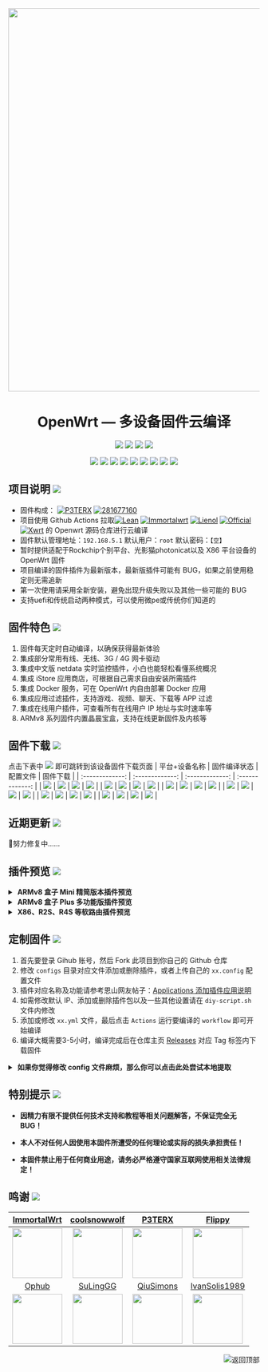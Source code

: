 <div align="center">
<img width="768" src="https://cdn.jsdelivr.net/gh/haiibo/OpenWrt/images/openwrt.png"/>
<h1>OpenWrt — 多设备固件云编译</h1>

<img src="https://img.shields.io/github/downloads/haiibo/OpenWrt/total.svg?style=for-the-badge&color=32C955"/>
<img src="https://img.shields.io/github/stars/haiibo/OpenWrt.svg?style=for-the-badge&color=orange"/>
<img src="https://img.shields.io/github/forks/haiibo/OpenWrt.svg?style=for-the-badge&color=ff69b4"/>
<img src="https://img.shields.io/github/license/haiibo/OpenWrt.svg?style=for-the-badge&color=blueviolet"/>

[![](https://img.shields.io/badge/-目录:-696969.svg)](#readme) [![](https://img.shields.io/badge/-项目说明-FFFFFF.svg)](#项目说明-) [![](https://img.shields.io/badge/-固件特色-FFFFFF.svg)](#固件特色-) [![](https://img.shields.io/badge/-固件下载-FFFFFF.svg)](#固件下载-) [![](https://img.shields.io/badge/-近期更新-FFFFFF.svg)](#近期更新-) [![](https://img.shields.io/badge/-插件预览-FFFFFF.svg)](#插件预览-) [![](https://img.shields.io/badge/-定制固件-FFFFFF.svg)](#定制固件-) [![](https://img.shields.io/badge/-特别提示-FFFFFF.svg)](#特别提示-) [![](https://img.shields.io/badge/-鸣谢-FFFFFF.svg)](#鸣谢-)
</div>


## 项目说明 [![](https://img.shields.io/badge/-项目基本介绍-FFFFFF.svg)](#项目说明-)
- 固件构成： [![P3TERX](https://img.shields.io/badge/OpenWrt-P3TERX-blueviolet.svg?style=flat&logo=appveyor)](https://github.com/P3TERX/Actions-OpenWrt) [![281677160](https://img.shields.io/281677160/common-Flippy-orange.svg?style=flat&logo=appveyor)](https://github.com/281677160/common) 
- 项目使用 Github Actions 拉取[![Lean](https://img.shields.io/badge/Lede-OpenWrt-ff69b4.svg?style=flat&logo=appveyor)](https://github.com/coolsnowwolf/lede) [![Immortalwrt](https://img.shields.io/badge/immortalwrt-OpenWrt-blueviolet.svg?style=flat&logo=appveyor)](https://github.com/immortalwrt/immortalwrt) [![Lienol](https://img.shields.io/badge/Lienol-OpenWrt-orange.svg?style=flat&logo=appveyor)](https://github.com/Lienol/openwrt) [![Official](https://img.shields.io/badge/Official-OpenWrt-32C955.svg?style=flat&logo=appveyor)](https://github.com/openwrt/openwrt) [![Xwrt](https://img.shields.io/badge/Xwrt-OpenWrt-32C955.svg?style=flat&logo=appveyor)](https://github.com/x-wrt/x-wrt)  的 Openwrt 源码仓库进行云编译
- 固件默认管理地址：`192.168.5.1` 默认用户：`root` 默认密码：`【空】`
- 暂时提供适配于Rockchip个别平台、光影猫photonicat以及 X86 平台设备的 OpenWrt 固件
- 项目编译的固件插件为最新版本，最新版插件可能有 BUG，如果之前使用稳定则无需追新
- 第一次使用请采用全新安装，避免出现升级失败以及其他一些可能的 BUG
- 支持uefi和传统启动两种模式，可以使用微pe或传统你们知道的


## 固件特色 [![](https://img.shields.io/badge/-本项目固件特色-FFFFFF.svg)](#固件特色-)
1. 固件每天定时自动编译，以确保获得最新体验
2. 集成部分常用有线、无线、3G / 4G 网卡驱动
3. 集成中文版 netdata 实时监控插件，小白也能轻松看懂系统概况
4. 集成 iStore 应用商店，可根据自己需求自由安装所需插件
5. 集成 Docker 服务，可在 OpenWrt 内自由部署 Docker 应用
6. 集成应用过滤插件，支持游戏、视频、聊天、下载等 APP 过滤
7. 集成在线用户插件，可查看所有在线用户 IP 地址与实时速率等
8. ARMv8 系列固件内置晶晨宝盒，支持在线更新固件及内核等


## 固件下载 [![](https://img.shields.io/badge/-编译状态及下载链接-FFFFFF.svg)](#固件下载-)
点击下表中 [![](https://img.shields.io/badge/下载-链接-blueviolet.svg?style=flat&logo=hack-the-box)](https://github.com/haiibo/OpenWrt/releases) 即可跳转到该设备固件下载页面
| 平台+设备名称 | 固件编译状态 | 配置文件 | 固件下载 |
| :-------------: | :-------------: | :-------------: | :-------------: |
| [![](https://img.shields.io/badge/OpenWrt-X86_64位-32C955.svg?logo=openwrt)](https://github.com/haiibo/OpenWrt/blob/main/.github/workflows/X86_64-OpenWrt.yml) | [![](https://github.com/haiibo/OpenWrt/actions/workflows/X86_64-OpenWrt.yml/badge.svg)](https://github.com/haiibo/OpenWrt/actions/workflows/X86_64-OpenWrt.yml) | [![](https://img.shields.io/badge/编译-配置-orange.svg?logo=apache-spark)](https://github.com/haiibo/OpenWrt/blob/main/configs/x86_64.config) | [![](https://img.shields.io/badge/下载-链接-blueviolet.svg?logo=hack-the-box)](https://github.com/haiibo/OpenWrt/releases/tag/X86_64) |
| [![](https://img.shields.io/badge/OpenWrt-ARMv8_Mini-32C955.svg?logo=openwrt)](https://github.com/haiibo/OpenWrt/blob/main/.github/workflows/ARMv8-Mini-OpenWrt.yml) | [![](https://github.com/haiibo/OpenWrt/actions/workflows/ARMv8-Mini-OpenWrt.yml/badge.svg)](https://github.com/haiibo/OpenWrt/actions/workflows/ARMv8-Mini-OpenWrt.yml) | [![](https://img.shields.io/badge/编译-配置-orange.svg?logo=apache-spark)](https://github.com/haiibo/OpenWrt/blob/main/configs/armv8-mini.config) | [![](https://img.shields.io/badge/下载-链接-blueviolet.svg?logo=hack-the-box)](https://github.com/haiibo/OpenWrt/releases/tag/ARMv8_MINI) |
| [![](https://img.shields.io/badge/OpenWrt-ARMv8_Plus-32C955.svg?logo=openwrt)](https://github.com/haiibo/OpenWrt/blob/main/.github/workflows/ARMv8-Plus-OpenWrt.yml) | [![](https://github.com/haiibo/OpenWrt/actions/workflows/ARMv8-Plus-OpenWrt.yml/badge.svg)](https://github.com/haiibo/OpenWrt/actions/workflows/ARMv8-Plus-OpenWrt.yml) | [![](https://img.shields.io/badge/编译-配置-orange.svg?logo=apache-spark)](https://github.com/haiibo/OpenWrt/blob/main/configs/armv8-plus.config) | [![](https://img.shields.io/badge/下载-链接-blueviolet.svg?logo=hack-the-box)](https://github.com/haiibo/OpenWrt/releases/tag/ARMv8_PLUS) |
| [![](https://img.shields.io/badge/OpenWrt-Rockchip_平台-32C955.svg?logo=openwrt)](https://github.com/haiibo/OpenWrt/blob/main/.github/workflows/Rockchip-OpenWrt.yml) | [![](https://github.com/haiibo/OpenWrt/actions/workflows/Rockchip-OpenWrt.yml/badge.svg)](https://github.com/haiibo/OpenWrt/actions/workflows/Rockchip-OpenWrt.yml) | [![](https://img.shields.io/badge/编译-配置-orange.svg?logo=apache-spark)](https://github.com/haiibo/OpenWrt/blob/main/configs/rockchip.config) | [![](https://img.shields.io/badge/下载-链接-blueviolet.svg?logo=hack-the-box)](https://github.com/haiibo/OpenWrt/releases/tag/Rockchip) |
| [![](https://img.shields.io/badge/OpenWrt-树莓派_4B-32C955.svg?logo=openwrt)](https://github.com/haiibo/OpenWrt/blob/main/.github/workflows/RaspberryPi4-OpenWrt.yml) | [![](https://github.com/haiibo/OpenWrt/actions/workflows/RaspberryPi4-OpenWrt.yml/badge.svg)](https://github.com/haiibo/OpenWrt/actions/workflows/RaspberryPi4-OpenWrt.yml) | [![](https://img.shields.io/badge/编译-配置-orange.svg?logo=apache-spark)](https://github.com/haiibo/OpenWrt/blob/main/configs/rpi4.config) | [![](https://img.shields.io/badge/下载-链接-blueviolet.svg?logo=hack-the-box)](https://github.com/haiibo/OpenWrt/releases/tag/RaspberryPi4) |
| [![](https://img.shields.io/badge/OpenWrt-树莓派_3B/3B+-32C955.svg?logo=openwrt)](https://github.com/haiibo/OpenWrt/blob/main/.github/workflows/RaspberryPi3-OpenWrt.yml) | [![](https://github.com/haiibo/OpenWrt/actions/workflows/RaspberryPi3-OpenWrt.yml/badge.svg)](https://github.com/haiibo/OpenWrt/actions/workflows/RaspberryPi3-OpenWrt.yml) | [![](https://img.shields.io/badge/编译-配置-orange.svg?logo=apache-spark)](https://github.com/haiibo/OpenWrt/blob/main/configs/rpi3.config) | [![](https://img.shields.io/badge/下载-链接-blueviolet.svg?logo=hack-the-box)](https://github.com/haiibo/OpenWrt/releases/tag/RaspberryPi3) |


## 近期更新 [![](https://img.shields.io/badge/-近期固件更新-FFFFFF.svg)](#近期更新-)
🤣努力修复中……


## 插件预览 [![](https://img.shields.io/badge/-固件插件及功能预览-FFFFFF.svg)](#插件预览-)
<details>
<summary><b>&nbsp;ARMv8 盒子 Mini 精简版本插件预览</b></summary>
<br/>
<img src="https://cdn.jsdelivr.net/gh/haiibo/OpenWrt/images/mini.png"/>
</details>

<details>
<summary><b>&nbsp;ARMv8 盒子 Plus 多功能版插件预览</b></summary>
<br/>
<img src="https://cdn.jsdelivr.net/gh/haiibo/OpenWrt/images/plus.png"/>
</details>

<details>
<summary><b>&nbsp;X86、R2S、R4S 等软路由插件预览</b></summary>
<br/>
<details>
<summary><b>├── 状态</b></summary>
　├── 概况<br/>
　├── 防火墙<br/>
　├── 路由表<br/>
　├── 系统日志<br/>
　├── 内核日志<br/>
　├── 系统进程<br/>
　├── 实时信息<br/>
　├── 实时监控<br/>
　├── 在线用户<br/>
　├── WireGuard 状态<br/>
　├── 负载均衡<br/>
　└── 释放内存
</details>
<details>
<summary><b>├── 系统</b></summary>
　├── 系统<br/>
　├── 管理权<br/>
　├── TTYD 终端<br/>
　├── 软件包<br/>
　├── 启动项<br/>
　├── 计划任务<br/>
　├── 挂载点<br/>
　├── 磁盘管理<br/>
　├── 备份/升级<br/>
　├── 自定义命令<br/>
　├── 定时重启<br/>
　├── 文件传输<br/>
　├── Argon 主题设置<br/>
　├── 重启<br/>
　└── 关机
</details>
<details>
<summary><b>├── 服务</b></summary>
　├── PassWall<br/>
　├── PassWall2<br/>
　├── Hello World<br/>
　├── iKoolProxy 滤广告<br/>
　├── V2ray 服务器<br/>
　├── 广告屏蔽大师 Plus+<br/>
　├── ShadowSocksR Plus+<br/>
　├── AdGuard Home<br/>
　├── 应用过滤<br/>
　├── MosDNS<br/>
　├── 全能推送<br/>
　├── 微信推送<br/>
　├── 上网时间控制<br/>
　├── 解锁网易云灰色歌曲<br/>
　├── OpenClash<br/>
　├── 动态 DNS<br/>
　├── MultiSD_Lite<br/>
　├── SmartDNS<br/>
　├── 网络唤醒<br/>
　├── 迅雷快鸟<br/>
　├── Frps<br/>
　├── UU游戏加速器<br/>
　├── UPnP<br/>
　├── KMS 服务器<br/>
　├── AirPlay 2 音频接收<br/>
　├── udpxy<br/>
　├── Nps 内网穿透<br/>
　├── uHTTPd<br/>
　├── Frp 内网穿透<br/>
　└── MWAN3 分流助手
</details>
<details>
<summary><b>├── Docker</b></summary>
　├── 概览<br/>
　├── 容器<br/>
　├── 镜像<br/>
　├── 网络<br/>
　├── 存储卷<br/>
　├── 事件<br/>
　└── 设置
</details>
<details>
<summary><b>├── 网络存储</b></summary>
　├── 文件浏览器<br/>
　├── 可道云<br/>
　├── NFS 管理<br/>
　├── 微力同步<br/>
　├── Alist 文件列表<br/>
　├── qBittorrent<br/>
　├── USB 打印服务器<br/>
　├── 硬盘休眠<br/>
　├── 挂载 SMB 网络共享<br/>
　├── 网络共享<br/>
　├── FTP 服务器<br/>
　├── Rclone<br/>
　├── Aria2 配置<br/>
　├── miniDLNA<br/>
　└── Transmission
</details>
<details>
<summary><b>├── VPN</b></summary>
　├── N2N v2 VPN<br/>
　├── SoftEther VPN 服务器<br/>
　├── OpenVPN 服务器<br/>
　├── PPTP VPN 服务器<br/>
　├── IPSec VPN 服务器<br/>
　└── ZeroTier
</details>
<details>
<summary><b>├── 网络</b></summary>
　├── 接口<br/>
　├── DHCP/DNS<br/>
　├── 主机名<br/>
　├── IP/MAC 绑定<br/>
　├── 静态路由<br/>
　├── 防火墙<br/>
　├── 诊断<br/>
　├── Socat<br/>
　├── SQM QoS<br/>
　├── 网速控制<br/>
　├── 多线多拨<br/>
　├── 负载均衡<br/>
　└── Turbo ACC 网络加速
</details>
<details>
<summary><b>├── 带宽监控</b></summary>
　├── 显示<br/>
　├── 配置<br/>
　├── 备份<br/>
　├── 网速监控<br/>
　└── 实时流量监测
</details>
　└── <b>退出</b>
</details>


## 定制固件 [![](https://img.shields.io/badge/-项目基本编译教程-FFFFFF.svg)](#定制固件-)
1. 首先要登录 Gihub 账号，然后 Fork 此项目到你自己的 Github 仓库
2. 修改 `configs` 目录对应文件添加或删除插件，或者上传自己的 `xx.config` 配置文件
3. 插件对应名称及功能请参考恩山网友帖子：[Applications 添加插件应用说明](https://www.right.com.cn/forum/thread-3682029-1-1.html)
4. 如需修改默认 IP、添加或删除插件包以及一些其他设置请在 `diy-script.sh` 文件内修改
5. 添加或修改 `xx.yml` 文件，最后点击 `Actions` 运行要编译的 `workflow` 即可开始编译
6. 编译大概需要3-5小时，编译完成后在仓库主页 [Releases](https://github.com/haiibo/OpenWrt/releases) 对应 Tag 标签内下载固件
<details>
<summary><b>&nbsp;如果你觉得修改 config 文件麻烦，那么你可以点击此处尝试本地提取</b></summary>

1. 首先装好 Linux 系统，推荐 Debian 11 或 Ubuntu LTS

2. 安装编译依赖环境

   ```bash
   sudo apt update -y
   sudo apt full-upgrade -y
   sudo apt install -y ack antlr3 asciidoc autoconf automake autopoint binutils bison build-essential \
   bzip2 ccache cmake cpio curl device-tree-compiler fastjar flex gawk gettext gcc-multilib g++-multilib \
   git gperf haveged help2man intltool libc6-dev-i386 libelf-dev libglib2.0-dev libgmp3-dev libltdl-dev \
   libmpc-dev libmpfr-dev libncurses5-dev libncursesw5-dev libreadline-dev libssl-dev libtool lrzsz \
   mkisofs msmtp nano ninja-build p7zip p7zip-full patch pkgconf python2.7 python3 python3-pyelftools \
   libpython3-dev qemu-utils rsync scons squashfs-tools subversion swig texinfo uglifyjs upx-ucl unzip \
   vim wget xmlto xxd zlib1g-dev
   ```

3. 下载源代码，更新 feeds 并安装到本地

   ```bash
   git clone https://github.com/coolsnowwolf/lede
   cd lede
   ./scripts/feeds update -a
   ./scripts/feeds install -a
   ```

4. 复制 diy-script.sh 文件内所有内容到命令行，添加自定义插件和自定义设置

5. 命令行输入 `make menuconfig` 选择配置，选好配置后导出差异部分到 seed.config 文件

   ```bash
   make defconfig
   ./scripts/diffconfig.sh > seed.config
   ```

7. 命令行输入 `cat seed.config` 查看这个文件，也可以用文本编辑器打开

8. 复制 seed.config 文件内所有内容到 configs 目录对应文件中覆盖就可以了

   **如果看不懂编译界面可以参考 YouTube 视频：[软路由固件 OpenWrt 编译界面设置](https://www.youtube.com/watch?v=jEE_J6-4E3Y&list=WL&index=7)**
</details>


## 特别提示 [![](https://img.shields.io/badge/-个人免责声明-FFFFFF.svg)](#特别提示-)

- **因精力有限不提供任何技术支持和教程等相关问题解答，不保证完全无 BUG！**

- **本人不对任何人因使用本固件所遭受的任何理论或实际的损失承担责任！**

- **本固件禁止用于任何商业用途，请务必严格遵守国家互联网使用相关法律规定！**


## 鸣谢 [![](https://img.shields.io/badge/-跪谢各大佬-FFFFFF.svg)](#鸣谢-)
| [ImmortalWrt](https://github.com/immortalwrt) | [coolsnowwolf](https://github.com/coolsnowwolf) | [P3TERX](https://github.com/P3TERX) | [Flippy](https://github.com/unifreq) |
| :-------------: | :-------------: | :-------------: | :-------------: |
| <img width="100" src="https://avatars.githubusercontent.com/u/53193414"/> | <img width="100" src="https://avatars.githubusercontent.com/u/31687149"/> | <img width="100" src="https://avatars.githubusercontent.com/u/25927179"/> | <img width="100" src="https://avatars.githubusercontent.com/u/39355261"/> |
| [Ophub](https://github.com/ophub) | [SuLingGG](https://github.com/SuLingGG) | [QiuSimons](https://github.com/QiuSimons) | [IvanSolis1989](https://github.com/IvanSolis1989) |
| <img width="100" src="https://avatars.githubusercontent.com/u/68696949"/> | <img width="100" src="https://avatars.githubusercontent.com/u/22287562"/> | <img width="100" src="https://avatars.githubusercontent.com/u/45143996"/> | <img width="100" src="https://avatars.githubusercontent.com/u/44228691"/> |


<a href="#readme">
<img src="https://img.shields.io/badge/-返回顶部-FFFFFF.svg" title="返回顶部" align="right"/>
</a>
